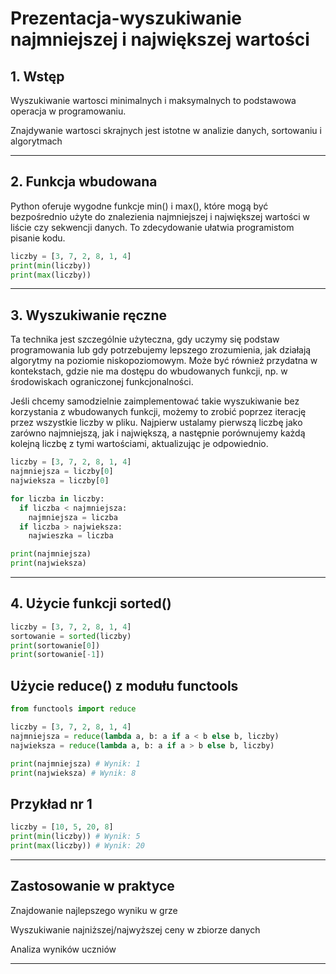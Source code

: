 # Prezentacja-wyszukiwanie najmniejszej i największej wartości

## 1. Wstęp 
Wyszukiwanie wartosci minimalnych i maksymalnych to podstawowa operacja w programowaniu.

Znajdywanie wartosci skrajnych jest istotne w analizie danych, sortowaniu i algorytmach

---

## 2. Funkcja wbudowana 
Python oferuje wygodne funkcje min() i max(), które mogą być bezpośrednio użyte do znalezienia najmniejszej i największej wartości w liście czy sekwencji danych. To zdecydowanie ułatwia programistom pisanie kodu.

```python
liczby = [3, 7, 2, 8, 1, 4]
print(min(liczby))
print(max(liczby))
```

---

## 3. Wyszukiwanie ręczne 
Ta technika jest szczególnie użyteczna, gdy uczymy się podstaw programowania lub gdy potrzebujemy lepszego zrozumienia, jak działają algorytmy na poziomie niskopoziomowym. Może być również przydatna w kontekstach, gdzie nie ma dostępu do wbudowanych funkcji, np. w środowiskach ograniczonej funkcjonalności.

Jeśli chcemy samodzielnie zaimplementować takie wyszukiwanie bez korzystania z wbudowanych funkcji, możemy to zrobić poprzez iterację przez wszystkie liczby w pliku. Najpierw ustalamy pierwszą liczbę jako zarówno najmniejszą, jak i największą, a następnie porównujemy każdą kolejną liczbę z tymi wartościami, aktualizując je odpowiednio.

```python
liczby = [3, 7, 2, 8, 1, 4]
najmniejsza = liczby[0]
najwieksza = liczby[0]

for liczba in liczby:
  if liczba < najmniejsza:
    najmniejsza = liczba
  if liczba > najwieksza:
    najwieszka = liczba

print(najmniejsza)
print(najwieksza)
```

---
## 4. Użycie funkcji sorted()

```python
liczby = [3, 7, 2, 8, 1, 4]
sortowanie = sorted(liczby)
print(sortowanie[0])
print(sortowanie[-1])
```

## Użycie reduce() z modułu functools
```python
from functools import reduce

liczby = [3, 7, 2, 8, 1, 4]
najmniejsza = reduce(lambda a, b: a if a < b else b, liczby)
najwieksza = reduce(lambda a, b: a if a > b else b, liczby)

print(najmniejsza) # Wynik: 1
print(najwieksza) # Wynik: 8
```


## Przykład nr 1

```python
liczby = [10, 5, 20, 8]
print(min(liczby)) # Wynik: 5
print(max(liczby)) # Wynik: 20
```
---

## Zastosowanie w praktyce
Znajdowanie najlepszego wyniku w grze

Wyszukiwanie najniższej/najwyższej ceny w zbiorze danych

Analiza wyników uczniów


---
